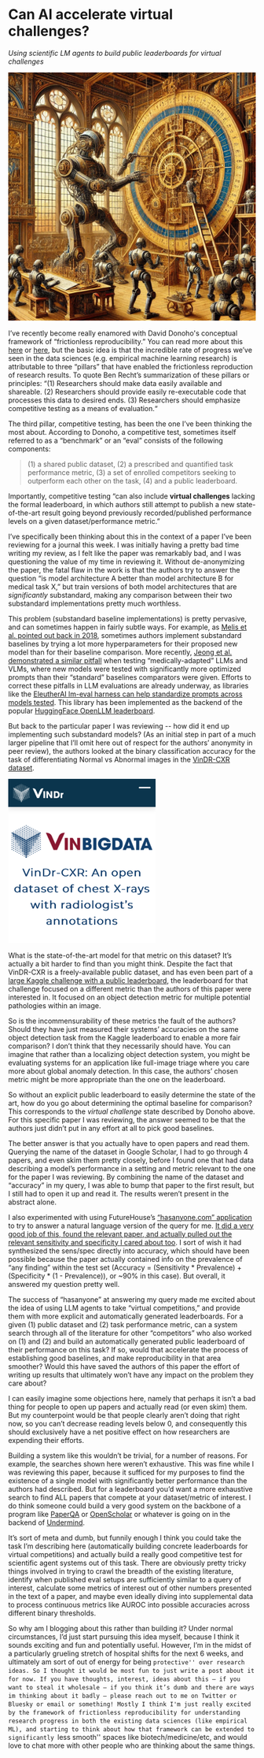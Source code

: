 # Can AI accelerate virtual challenges?
*Using scientific LM agents to build public leaderboards for virtual challenges*

<img src="images/frictionless/A1BDA4DE-A7B4-4EF1-B37A-BD616CFCF5DA.PNG" alt="Robots building a leaderboard" class="center" width="600"/>

I’ve recently become really enamored with David Donoho's conceptual framework of “frictionless reproducibility.” You can read more about this [here](https://hdsr.mitpress.mit.edu/pub/g9mau4m0/release/2) or [here](https://hdsr.mitpress.mit.edu/pub/8dqgwqiu/release/1), but the basic idea is that the incredible rate of progress we’ve seen in the data sciences (e.g. empirical machine learning research) is attributable to three “pillars” that have enabled the frictionless reproduction of research results. To quote Ben Recht’s summarization of these pillars or principles: “(1) Researchers should make data easily available and shareable. (2) Researchers should provide easily re-executable code that processes this data to desired ends. (3) Researchers should emphasize competitive testing as a means of evaluation.“ 


The third pillar, competitive testing, has been the one I’ve been thinking the most about. According to Donoho, a competitive test, sometimes itself referred to as a “benchmark” or an “eval” consists of the following components:

> (1) a shared public dataset, 
(2) a prescribed and quantified task performance metric, 
(3) a set of enrolled competitors seeking to outperform each other on the task, 
(4) and a public leaderboard.

Importantly, competitive testing “can also include **virtual challenges** lacking the formal leaderboard, in which authors still attempt to publish a new state-of-the-art result going beyond previously recorded/published performance levels on a given dataset/performance metric.”

I’ve specifically been thinking about this in the context of a paper I’ve been reviewing for a journal this week. I was initially having a pretty bad time writing my review, as I felt like the paper was remarkably bad, and I was questioning the value of my time in reviewing it. Without de-anonymizing the paper, the fatal flaw in the work is that the authors try to answer the question “is model architecture A better than model architecture B for medical task X,” but train versions of both model architectures that are _significantly_ substandard, making any comparison between their two substandard implementations pretty much worthless. 

This problem (substandard baseline implementations) is pretty pervasive, and can sometimes happen in fairly subtle ways. For example, as [Melis et al. pointed out back in 2018](https://openreview.net/forum?id=ByJHuTgA-), sometimes authors implement substandard baselines by trying a lot more hyperparameters for their proposed new model than for their baseline comparison. More recently, [Jeong et al. demonstrated a similar pitfall](https://arxiv.org/abs/2411.08870v1) when testing “medically-adapted” LLMs and VLMs, where new models were tested with significantly more optimized prompts than their “standard” baselines comparators were given. Efforts to correct these pitfalls in LLM evaluations are already underway, as libraries like the [EleutherAI lm-eval harness can help standardize prompts across models tested](https://arxiv.org/html/2405.14782v2). This library has been implemented as the backend of the popular [HuggingFace OpenLLM leaderboard](https://huggingface.co/open-llm-leaderboard). 

But back to the particular paper I was reviewing -- how did it end up implementing such substandard models? (As an initial step in part of a much larger pipeline that I’ll omit here out of respect for the authors’ anonymity in peer review), the authors looked at the binary classification accuracy for the task of differentiating Normal vs Abnormal images in the [VinDR-CXR dataset](https://vindr.ai/datasets/cxr). 

<img src="images/frictionless/IMG_8564.jpg" alt="VinDR-CXR" class="center" width="300"/>

What is the state-of-the-art model for that metric on this dataset? It’s actually a bit harder to find than you might think. Despite the fact that VinDR-CXR is a freely-available public dataset, and has even been part of a [large Kaggle challenge with a public leaderboard](https://www.kaggle.com/c/vinbigdata-chest-xray-abnormalities-detection/), the leaderboard for that challenge focused on a different metric than the authors of this paper were interested in. It focused on an object detection metric for multiple potential pathologies within an image. 

So is the incommensurability of these metrics the fault of the authors? Should they have just measured their systems’ accuracies on the same object detection task from the Kaggle leaderboard to enable a more fair comparison? I don’t think that they necessarily should have. You can imagine that rather than a localizing object detection system, you might be evaluating systems for an application like full-image triage where you care more about global anomaly detection. In this case, the authors’ chosen metric might be more appropriate than the one on the leaderboard.

So without an explicit public leaderboard to easily determine the state of the art, how do you go about determining the optimal baseline for comparison? This corresponds to the _virtual challenge_ state described by Donoho above. For this specific paper I was reviewing, the answer seemed to be that the authors just didn’t put in any effort at all to pick good baselines. 

The better answer is that you actually have to open papers and read them. Querying the name of the dataset in Google Scholar, I had to go through 4 papers, and even skim them pretty closely, before I found one that had data describing a model’s performance in a setting and metric relevant to the one for the paper I was reviewing. By combining the name of the dataset and “accuracy” in my query, I was able to bump that paper to the first result, but I still had to open it up and read it. The results weren’t present in the abstract alone. 

I also experimented with using FutureHouse’s [“hasanyone.com” application](hasanyone.com) to try to answer a natural language version of the query for me. [It did a very good job of this, found the relevant paper, and actually pulled out the relevant sensitivity and specificity I cared about too](https://hasanyone.com/?id=effda7c4#). I sort of wish it had synthesized the sens/spec directly into accuracy, which should have been possible because the paper actually contained info on the prevalence of “any finding” within the test set (Accuracy = (Sensitivity * Prevalence) + (Specificity * (1 - Prevalence)), or ~90% in this case). But overall, it answered my question pretty well. 

The success of “hasanyone” at answering my query made me excited about the idea of using LLM agents to take “virtual competitions,” and provide them with more explicit and automatically generated leaderboards. For a given (1) public dataset and (2) task performance metric, can a system search through all of the literature for other “competitors” who also worked on (1) and (2) and build an automatically generated public leaderboard of their performance on this task? If so, would that accelerate the process of establishing good baselines, and make reproducibility in that area smoother? Would this have saved the authors of this paper the effort of writing up results that ultimately won’t have any impact on the problem they care about?

I can easily imagine some objections here, namely that perhaps it isn’t a bad thing for people to open up papers and actually read (or even skim) them. But my counterpoint would be that people clearly aren’t doing that right now, so you can’t decrease reading levels below 0, and consequently this should exclusively have a net positive effect on how researchers are expending their efforts. 

Building a system like this wouldn’t be trivial, for a number of reasons. For example, the searches shown here weren’t exhaustive. This was fine while I was reviewing this paper, because it sufficed for my purposes to find the existence of a single model with significantly better performance than the authors had described. But for a leaderboard you’d want a more exhaustive search to find ALL papers that compete at your dataset/metric of interest.  I do think someone could build a very good system on the backbone of a program like [PaperQA](https://github.com/Future-House/paper-qa) or [OpenScholar](https://openscholar.allen.ai) or whatever is going on in the backend of [Undermind](https://www.undermind.ai/home/). 

It’s sort of meta and dumb, but funnily enough I think you could take the task I’m describing here (automatically building concrete leaderboards for virtual competitions) and actually build a really good competitive test for scientific agent systems out of this task. There are obviously pretty tricky things involved in trying to crawl the breadth of the existing literature, identify when published eval setups are sufficiently similar to a query of interest, calculate some metrics of interest out of other numbers presented in the text of a paper, and maybe even ideally diving into supplemental data to process continuous metrics like AUROC into possible accuracies across different binary thresholds.

So why am I blogging about this rather than building it? Under normal circumstances, I’d just start pursuing this idea myself, because I think it sounds exciting and fun and potentially useful. However, I’m in the midst of a particularly grueling stretch of hospital shifts for the next 6 weeks, and ultimately am sort of out of energy for being ``protective'' over research ideas. So I thought it would be most fun to just write a post about it for now. If you have thoughts, interest, ideas about this — if you want to steal it wholesale — if you think it’s dumb and there are ways im thinking about it badly — please reach out to me on Twitter or Bluesky or email or something! Mostly I think I'm just really excited by the framework of frictionless reproducibility for understanding research progress in both the existing data sciences (like empirical ML), and starting to think about how that framework can be extended to significantly ``less smooth'' spaces like biotech/medicine/etc, and would love to chat more with other people who are thinking about the same things.
